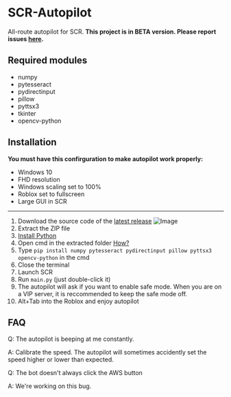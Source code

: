 # SCR-Autopilot
All-route autopilot for SCR.
**This project is in BETA version. Please report issues [here](https://github.com/MaTY-MT/scr-autopilot/issues).**
## Required modules

 - numpy
 - pytesseract
 - pydirectinput
 - pillow
 - pyttsx3
 - tkinter
 - opencv-python

## Installation
**You must have this confirguration to make autopilot work properly:**

 - Windows 10
 - FHD resolution
 - Windows scaling set to 100%
 - Roblox set to fullscreen
 - Large GUI in SCR

-----
 1. Download the source code of the [latest release](https://github.com/MaTY-MT/scr-autopilot/releases) ![Image](https://i.imgur.com/iSwhxYf.png)
 2. Extract the ZIP file
 3. [Install Python](https://www.python.org/downloads/)
 4. Open cmd in the extracted folder [How?](https://i.imgur.com/a1S6GGz.gif)
 5. Type `pip install numpy pytesseract pydirectinput pillow pyttsx3 opencv-python` in the cmd
 6. Close the terminal
 7. Launch SCR
 8. Run `main.py` (just double-click it)
 9. The autopilot will ask if you want to enable safe mode. When you are on a VIP server, it is reccommended to keep the safe mode off.
 10. Alt+Tab into the Roblox and enjoy autopilot 

## FAQ

 Q: The autopilot is beeping at me constantly.
 
 A: Calibrate the speed. The autopilot will sometimes accidently set the speed higher or lower than expected.
 
 Q: The bot doesn't always click the AWS button
 
 A: We're working on this bug.

